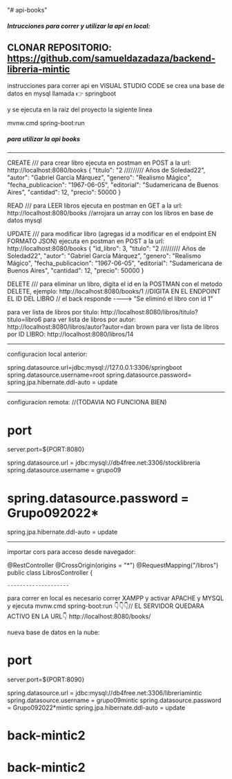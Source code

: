 "# api-books"

##### Intrucciones para correr y utilizar la api en local:

CLONAR REPOSITORIO:
https://github.com/samueldazadaza/backend-libreria-mintic
---
instrucciones para correr api en VISUAL STUDIO CODE
se crea una base de datos en mysql llamada 👉 springboot

y se ejecuta en la raiz del proyecto la sigiente linea

mvnw.cmd spring-boot:run

##### para utilizar la api books

---

CREATE /// para crear libro ejecuta en postman en POST a la url: http://localhost:8080/books
{
"titulo": "2 ///////// Años de Soledad22",
"autor": "Gabriel García Márquez",
"genero": "Realismo Mágico",
"fecha_publicacion": "1967-06-05",
"editorial": "Sudamericana de Buenos Aires",
"cantidad": 12,
"precio": 50000
}

READ /// para LEER libros ejecuta en postman en GET a la url: http://localhost:8080/books
//arrojara un array con los libros en base de datos mysql

UPDATE /// para modificar libro (agregas id a modificar en el endpoint EN FORMATO JSON) ejecuta en postman en POST a la url: http://localhost:8080/books
{
"id_libro": 3,
"titulo": "2 ///////// Años de Soledad22",
"autor": "Gabriel García Márquez",
"genero": "Realismo Mágico",
"fecha_publicacion": "1967-06-05",
"editorial": "Sudamericana de Buenos Aires",
"cantidad": 12,
"precio": 50000
}

DELETE /// para eliminar un libro, digita el id en la POSTMAN con el metodo DELETE, ejemplo: http://localhost:8080/books/1
//DIGITA EN EL ENDPOINT EL ID DEL LIBRO
// el back responde ----> "Se eliminó el libro con id 1"


para ver lista de libros por titulo: http://localhost:8080/libros/titulo?titulo=libro6
para ver lista de libros por autor: http://localhost:8080/libros/autor?autor=dan brown
para ver lista de libros por ID LIBRO: http://localhost:8080/libros/14


---

configuracion local anterior:

spring.datasource.url=jdbc:mysql://127.0.0.1:3306/springboot
spring.datasource.username=root
spring.datasource.password=
spring.jpa.hibernate.ddl-auto = update

---

configuracion remota: //(TODAVIA NO FUNCIONA BIEN)

# port

server.port=${PORT:8080}

spring.datasource.url = jdbc:mysql://db4free.net:3306/stocklibreria
spring.datasource.username = grupo09

# spring.datasource.password = Grupo092022*

spring.jpa.hibernate.ddl-auto = update

---

importar cors para acceso desde navegador:

@RestController
@CrossOrigin(origins = "*")
@RequestMapping("/libros")
public class LibrosController {

    --------------------

para correr en local es necesario correr XAMPP y activar APACHE y MYSQL
y ejecuta
mvnw.cmd spring-boot:run
👇👇👇// EL SERVIDOR QUEDARA ACTIVO EN LA URL👇
http://localhost:8080/books/


nueva base de datos en la nube: 
# port
server.port=${PORT:8090}

spring.datasource.url = jdbc:mysql://db4free.net:3306/libreriamintic
spring.datasource.username = grupo09mintic
spring.datasource.password = Grupo092022*mintic
spring.jpa.hibernate.ddl-auto = update 
# back-mintic2
# back-mintic2
